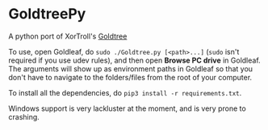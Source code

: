 # GoldtreePy
A python port of XorTroll's [Goldtree](https://github.com/XorTroll/Goldleaf/tree/master/Goldtree)


To use, open Goldleaf, do `sudo ./Goldtree.py [<path>...]` (`sudo` isn't required if you use udev rules), and then open **Browse PC drive** in Goldleaf. The arguments will show up as environment paths in Goldleaf so that you don't have to navigate to the folders/files from the root of your computer.

To install all the dependencies, do `pip3 install -r requirements.txt`.

Windows support is very lackluster at the moment, and is very prone to crashing.
